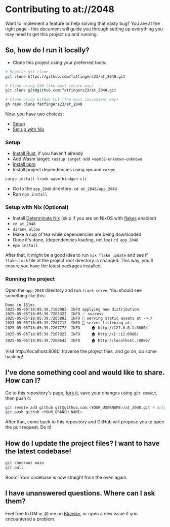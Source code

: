 # Contributing to at://2048

Want to implement a feature or help solving that nasty bug? You are at the
right page - this document will guide you through setting up everything you may
need to get this project up and running.

## So, how do I run it locally?

- Clone this project using your preferred tools:

```bash
# Regular git clone
git clone https://github.com/fatfingers23/at_2048.git

# Clone using SSH (the most secure way)
git clone git@github.com:fatfingers23/at_2048.git

# Clone using GitHub CLI (the most convenient way)
gh repo clone fatfingers23/at_2048

```

Now, you have two choices:

- [Setup](#setup)
- [Set up with Nix](#setup-with-nix-optional)

### Setup

- [Install Rust](https://www.rust-lang.org/tools/install), if you haven't already
- Add Wasm target: `rustup target add wasm32-unknown-unknown`
- [Install npm](https://nodejs.org/en/download)
- Install project dependencies using `npm` and `cargo`:

```bash
cargo install trunk wasm-bindgen-cli
```

- Go to the `app_2048` directory: `cd at_2048/app_2048`
- Run `npm install`

### Setup with Nix (Optional)

- Install [Determinate Nix](https://github.com/DeterminateSystems/nix-installer) (skip if you are on NixOS
  with [flakes](https://nixos.wiki/wiki/Flakes) enabled)
- `cd at_2048`
- `direnv allow`
- Make a cup of tea while dependencies are being downloaded
- Once it's done, (dependencies loading, not tea) `cd app_2048`
- `npm install`

After that, it might be a good idea to run `nix flake update` and see if
`flake.lock` file at the project root directory is changed. This way, you'll
ensure you have the latest packages installed.

### Running the project

Open the `app_2048` directory and run `trunk serve`. You should see something
like this:

```
Done in 151ms
2025-05-05T18:05:39.718398Z  INFO applying new distribution
2025-05-05T18:05:39.720532Z  INFO ✅ success
2025-05-05T18:05:39.720588Z  INFO 📡 serving static assets at -> /
2025-05-05T18:05:39.720771Z  INFO 📡 server listening at:
2025-05-05T18:05:39.720777Z  INFO     🏠 http://127.0.0.1:8080/
2025-05-05T18:05:39.720782Z  INFO     🏠 http://[::1]:8080/
2025-05-05T18:05:39.720864Z  INFO     🏠 http://localhost.:8080/
```

Visit http://localhost:8080, traverse the project files, and go on, do some
hacking!

## I've done something cool and would like to share. How can I?

Go to this repository's
page, [fork it](https://docs.github.com/en/pull-requests/collaborating-with-pull-requests/working-with-forks/fork-a-repo?tool=webui&platform=linux#forking-a-repository),
save your changes using `git commit`, then push it:

```bash
git remote add github git@github.com:<YOUR_USERNAME>/at_2048.git # only needed once
git push github <YOUR_BRANCH_NAME>
```

After that, come back to this repository and GitHub will propose you to open
the pull request. Do it!

## How do I update the project files? I want to have the latest codebase!

```bash
git checkout main
git pull
```

Boom! Your codebase is now straight from the oven again.

## I have unanswered questions. Where can I ask them?

Feel free to DM or @ me on [Bluesky](https://bsky.app/profile/2048.blue), or
open a new issue if you encountered a problem.

